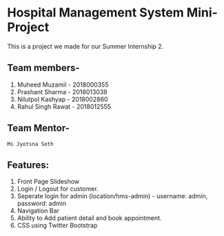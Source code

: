# Hospital Management System Mini-Project

This is a project we made for our Summer Internship 2.

## Team members-
1) Muheed Muzamil - 2018000355
2) Prashant Sharma - 2018013038
3) Nilutpol Kashyap - 2018002860
4) Rahul Singh Rawat - 2018012555

## Team Mentor- 
    Ms Jyotsna Seth


## Features:
  1. Front Page Slideshow
  2. Login / Logout for customer.
  3. Seperate login for admin (location/hms-admin) - username: admin, password: admin
  4. Navigation Bar
  5. Ability to Add patient detail and book appointment.
  6. CSS using Twitter Bootstrap
  

 
